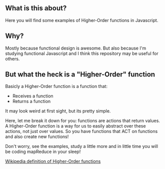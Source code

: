 ## What is this about?

Here you will find some examples of Higher-Order functions in
Javascript.

## Why?

Mostly because functional design is awesome. But also
because I'm studying functional Javascript and I think
this repository may be useful for others.

## But what the heck is a "Higher-Order" function

Basicly a Higher-Order function is a function that:
* Receives a function
* Returns a function

It may look weird at first sight, but its pretty simple.

Here, let me break it down for you: functions are actions
that return values. A Higher-Order function is a way for
us to easily abstract over these actions, not just over
values. So you have functions that ACT on functions and
also create new functions!

Don't worry, see the examples, study a little more and in
little time you will be coding mapReduce in your sleep!

[Wikipedia definition of Higher-Order functions](https://en.wikipedia.org/wiki/Higher-order_function)
